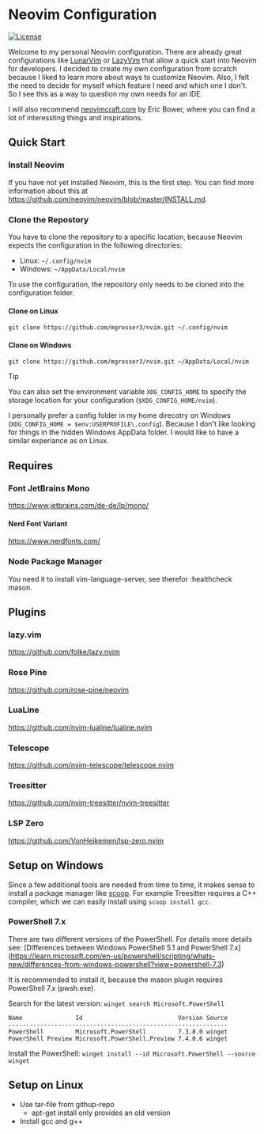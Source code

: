 # Neovim Configuration

<a href="/LICENSE">![License](https://img.shields.io/github/license/mgrosser3/nvim)</a>

Welcome to my personal Neovim configuration. There are already great configurations like
[LunarVim](https://www.lunarvim.org/) or [LazyVim](https://www.lazyvim.org/) that allow
a quick start into Neovim for developers. I decided to create my own configuration from
scratch because I liked to learn more about ways to customize Neovim. Also, I felt the
need to decide for myself which feature I need and which one I don't. So I see this as a
way to question my own needs for an IDE.

I will also recommend [neovimcraft.com](https://neovimcraft.com/) by Eric Bower, where
you can find a lot of interessting things and inspirations.

## Quick Start

### Install Neovim

If you have not yet installed Neovim, this is the first step. You can find more information
about this at https://github.com/neovim/neovim/blob/master/INSTALL.md.

### Clone the Repostory 

You have to clone the repository to a specific location, because Neovim expects the
configuration in the following directories:

- Linux: `~/.config/nvim`
- Windows: `~/AppData/Local/nvim`

To use the configuration, the repository only needs to be cloned into the configuration folder.

#### Clone on Linux
```shell
git clone https://github.com/mgrosser3/nvim.git ~/.config/nvim
```
#### Clone on Windows
```shell
git clone https://github.com/mgrosser3/nvim.git ~/AppData/Local/nvim
```

> [!TIP]
> You can also set the environment variable `XDG_CONFIG_HOME` to specify the storage location
> for your configuration (`$XDG_CONFIG_HOME/nvim`).
> 
> I personally prefer a config folder in my home direcotry on Windows
> (`XDG_CONFIG_HOME = $env:USERPROFILE\.config`). Because I don't like looking for things in
> the hidden Windows AppData folder. I would like to have a similar experiance as on Linux.

## Requires

### Font JetBrains Mono
https://www.jetbrains.com/de-de/lp/mono/

#### Nerd Font Variant
https://www.nerdfonts.com/

### Node Package Manager
You need it to install vim-language-server, see therefor :healthcheck mason.

## Plugins

### lazy.vim
https://github.com/folke/lazy.nvim

### Rose Pine
https://github.com/rose-pine/neovim

### LuaLine
https://github.com/nvim-lualine/lualine.nvim

### Telescope
https://github.com/nvim-telescope/telescope.nvim

### Treesitter
https://github.com/nvim-treesitter/nvim-treesitter

### LSP Zero
https://github.com/VonHeikemen/lsp-zero.nvim

## Setup on Windows

Since a few additional tools are needed from time to time, it makes
sense to install a package manager like [scoop](https://scoop.sh/).
For example Treesitter requires a C++ compiler, which we can easily
install using `scoop install gcc`.

### PowerShell 7.x

There are two different versions of the PowerShell. For details more
details see: [Differences between Windows PowerShell 5.1 and PowerShell 7.x]
(https://learn.microsoft.com/en-us/powershell/scripting/whats-new/differences-from-windows-powershell?view=powershell-7.3)

It is recommended to install it, because the mason plugin requires PowerShell 7.x (pwsh.exe).

Search for the latest version: `winget search Microsoft.PowerShell`

```
Name               Id                           Version Source
--------------------------------------------------------------
PowerShell         Microsoft.PowerShell         7.3.8.0 winget
PowerShell Preview Microsoft.PowerShell.Preview 7.4.0.6 winget
```

Install the PowerShell: `winget install --id Microsoft.PowerShell --source winget`

## Setup on Linux

- Use tar-file from githup-repo
    - apt-get install only provides an old version
- Install gcc and g++
